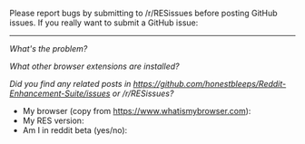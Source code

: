 Please report bugs by submitting to /r/RESissues before posting GitHub issues. If you really want to submit a GitHub issue:

---

*What's the problem?*




*What other browser extensions are installed?*







*Did you find any related posts in https://github.com/honestbleeps/Reddit-Enhancement-Suite/issues or /r/RESissues?*





- My browser (copy from https://www.whatismybrowser.com):
- My RES version:
- Am I in reddit beta (yes/no): 
